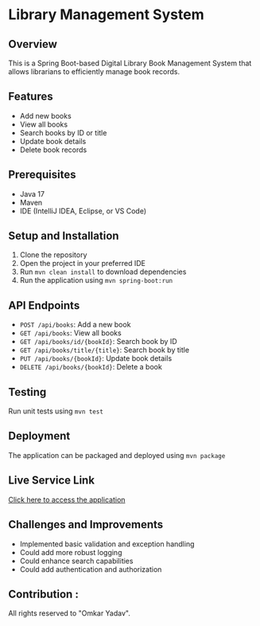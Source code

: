# Library Management System

## Overview
This is a Spring Boot-based Digital Library Book Management System that allows librarians to efficiently manage book records.

## Features
- Add new books
- View all books
- Search books by ID or title
- Update book details
- Delete book records

## Prerequisites
- Java 17
- Maven
- IDE (IntelliJ IDEA, Eclipse, or VS Code)

## Setup and Installation
1. Clone the repository
2. Open the project in your preferred IDE
3. Run `mvn clean install` to download dependencies
4. Run the application using `mvn spring-boot:run`

## API Endpoints
- `POST /api/books`: Add a new book
- `GET /api/books`: View all books
- `GET /api/books/id/{bookId}`: Search book by ID
- `GET /api/books/title/{title}`: Search book by title
- `PUT /api/books/{bookId}`: Update book details
- `DELETE /api/books/{bookId}`: Delete a book

## Testing
Run unit tests using `mvn test`

## Deployment 
The application can be packaged and deployed using `mvn package`

## Live Service Link
[Click here to access the application](https://bookmanagementsystem-mz9e.onrender.com/api/books)

## Challenges and Improvements
- Implemented basic validation and exception handling
- Could add more robust logging
- Could enhance search capabilities
- Could add authentication and authorization

## Contribution :
All rights reserved to "Omkar Yadav".
